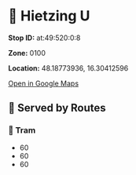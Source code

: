 # 🚉 Hietzing U


**Stop ID:** at:49:520:0:8

**Zone:** 0100

**Location:** 48.18773936, 16.30412596

[Open in Google Maps](https://www.google.com/maps?q=48.18773936,16.30412596)

## 🚆 Served by Routes

### 🚊 Tram
- 60
- 60
- 60